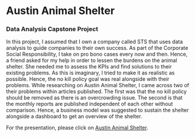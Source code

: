# Austin Animal Shelter
### Data Analysis Capstone Project
In this project,  I assumed that I own a company called STS that uses data analysis to guide companies to their own success. As part of the Corporate Social Responsibility, I take on pro bono cases every now and then. Hence, a friend asked for my help in order to lessen the burdens on the animal shelter. She needed me to assess the KPIs and find solutions to their existing problems. As this is imaginary, I tried to make it as realistic as possible. Hence, the no kill policy goal was real alongside with their problems. While researching on Austin Animal Shelter, I came across two of their problems within articles published. The first was that the no kill policy should be removed as there is an overcrowding issue. The second is that the monthly reports are published independent of each other without comparison. Hence, a business model was suggested to sustain the shelter alongside a dashboard to get an overview of the shelter.

For the presentation, please click on [Austin Animal Shelter](https://www.canva.com/design/DAFvSB4u_gM/MZvArjhkA_abJdyE7fZV1w/view?utm_content=DAFvSB4u_gM&utm_campaign=designshare&utm_medium=link2&utm_source=uniquelinks&utlId=GLBHk_GNvA).
